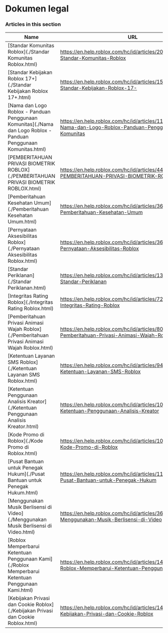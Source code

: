 # Dokumen legal  
### Articles in this section
Name|URL
-|-
[Standar Komunitas Roblox](./Standar Komunitas Roblox.html) |https://en.help.roblox.com/hc/id/articles/203313410-Standar-Komunitas-Roblox
[Standar Kebijakan Roblox 17+](./Standar Kebijakan Roblox 17+.html) |https://en.help.roblox.com/hc/id/articles/15869919570708-Standar-Kebijakan-Roblox-17-
[Nama dan Logo Roblox - Panduan Penggunaan Komunitas](./Nama dan Logo Roblox - Panduan Penggunaan Komunitas.html) |https://en.help.roblox.com/hc/id/articles/115001708126-Nama-dan-Logo-Roblox-Panduan-Penggunaan-Komunitas
[PEMBERITAHUAN PRIVASI BIOMETRIK ROBLOX](./PEMBERITAHUAN PRIVASI BIOMETRIK ROBLOX.html) |https://en.help.roblox.com/hc/id/articles/4412863575316-PEMBERITAHUAN-PRIVASI-BIOMETRIK-ROBLOX
[Pemberitahuan Kesehatan Umum](./Pemberitahuan Kesehatan Umum.html) |https://en.help.roblox.com/hc/id/articles/360031603131-Pemberitahuan-Kesehatan-Umum
[Pernyataan Aksesibilitas Roblox](./Pernyataan Aksesibilitas Roblox.html) |https://en.help.roblox.com/hc/id/articles/360059080071-Pernyataan-Aksesibilitas-Roblox
[Standar Periklanan](./Standar Periklanan.html) |https://en.help.roblox.com/hc/id/articles/13722260778260-Standar-Periklanan
[Integritas Rating Roblox](./Integritas Rating Roblox.html) |https://en.help.roblox.com/hc/id/articles/7235818866964-Integritas-Rating-Roblox
[Pemberitahuan Privasi Animasi Wajah Roblox](./Pemberitahuan Privasi Animasi Wajah Roblox.html) |https://en.help.roblox.com/hc/id/articles/8064749848980-Pemberitahuan-Privasi-Animasi-Wajah-Roblox
[Ketentuan Layanan SMS Roblox](./Ketentuan Layanan SMS Roblox.html) |https://en.help.roblox.com/hc/id/articles/9483830673556-Ketentuan-Layanan-SMS-Roblox
[Ketentuan Penggunaan Analisis Kreator](./Ketentuan Penggunaan Analisis Kreator.html) |https://en.help.roblox.com/hc/id/articles/10949046065044-Ketentuan-Penggunaan-Analisis-Kreator
[Kode Promo di Roblox](./Kode Promo di Roblox.html) |https://en.help.roblox.com/hc/id/articles/10549651908244-Kode-Promo-di-Roblox
[Pusat Bantuan untuk Penegak Hukum](./Pusat Bantuan untuk Penegak Hukum.html) |https://en.help.roblox.com/hc/id/articles/11219680442260-Pusat-Bantuan-untuk-Penegak-Hukum
[Menggunakan Musik Berlisensi di Video](./Menggunakan Musik Berlisensi di Video.html) |https://en.help.roblox.com/hc/id/articles/360038525351-Menggunakan-Musik-Berlisensi-di-Video
[Roblox Memperbarui Ketentuan Penggunaan Kami](./Roblox Memperbarui Ketentuan Penggunaan Kami.html) |https://en.help.roblox.com/hc/id/articles/14663412502676-Roblox-Memperbarui-Ketentuan-Penggunaan-Kami
[Kebijakan Privasi dan Cookie Roblox](./Kebijakan Privasi dan Cookie Roblox.html) |https://en.help.roblox.com/hc/id/articles/14663460303380-Kebijakan-Privasi-dan-Cookie-Roblox